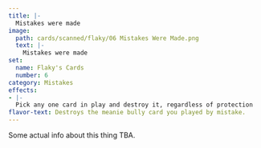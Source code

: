 ```yaml
---
title: |-
  Mistakes were made
image: 
  path: cards/scanned/flaky/06 Mistakes Were Made.png
  text: |-
    Mistakes were made
set:
  name: Flaky's Cards
  number: 6
category: Mistakes
effects: 
- |-
  Pick any one card in play and destroy it, regardless of protection
flavor-text: Destroys the meanie bully card you played by mistake.
---
```

Some actual info about this thing TBA.
